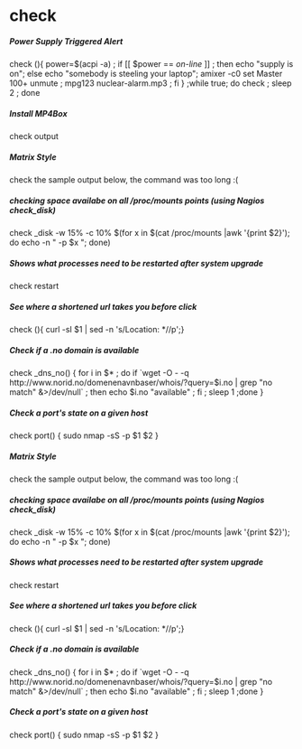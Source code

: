 # check

##### Power Supply Triggered Alert

   check (){ power=$(acpi -a) ; if [[ $power == *on-line* ]] ; then echo "supply is on"; else echo "somebody is steeling your laptop"; amixer -c0 set Master 100+ unmute ; mpg123 nuclear-alarm.mp3 ; fi } ;while true; do check ; sleep 2 ; done

##### Install MP4Box

   check  output

##### Matrix Style

   check  the sample output below, the command was too long :(

##### checking space availabe on all /proc/mounts points (using Nagios check_disk)

   check _disk -w 15% -c 10% $(for x in $(cat /proc/mounts |awk '{print $2}')\; do echo -n " -p $x "\; done)

##### Shows what processes need to be restarted after system upgrade

   check restart

##### See where a shortened url takes you before click

   check (){ curl -sI $1 | sed -n 's/Location: *//p';}

##### Check if a .no domain is available

   check _dns_no() { for i in $* ; do if `wget -O - -q http://www.norid.no/domenenavnbaser/whois/?query=$i.no | grep "no match" &>/dev/null` ; then echo $i.no "available" ; fi ; sleep 1 ;done }

##### Check a port's state on a given host

   check port() { sudo nmap -sS -p $1 $2 }

##### Matrix Style

   check  the sample output below, the command was too long :(

##### checking space availabe on all /proc/mounts points (using Nagios check_disk)

   check _disk -w 15% -c 10% $(for x in $(cat /proc/mounts |awk '{print $2}')\; do echo -n " -p $x "\; done)

##### Shows what processes need to be restarted after system upgrade

   check restart

##### See where a shortened url takes you before click

   check (){ curl -sI $1 | sed -n 's/Location: *//p';}

##### Check if a .no domain is available

   check _dns_no() { for i in $* ; do if `wget -O - -q http://www.norid.no/domenenavnbaser/whois/?query=$i.no | grep "no match" &>/dev/null` ; then echo $i.no "available" ; fi ; sleep 1 ;done }

##### Check a port's state on a given host

   check port() { sudo nmap -sS -p $1 $2 }
